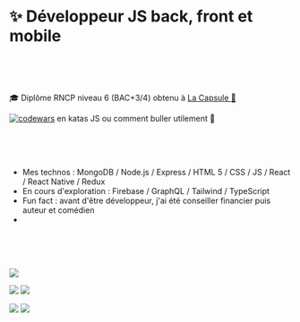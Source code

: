  # ✨ Développeur JS back, front et mobile  
 
 <br/><br/><br/>

🎓 Diplôme RNCP niveau 6 (BAC+3/4) obtenu à [La Capsule 🚀](https://www.lacapsule.academy)  

[![codewars](https://www.codewars.com/users/Maxime%20Verdy/badges/micro)](https://www.codewars.com/users/Maxime%20Verdy) en katas JS ou comment buller utilement 🤫

 <br/><br/><br/>
    
- Mes technos : MongoDB / Node.js / Express / HTML 5 / CSS / JS / React / React Native / Redux
- En cours d'exploration : Firebase / GraphQL / Tailwind / TypeScript
- Fun fact : avant d'être développeur, j'ai été conseiller financier puis auteur et comédien
- 
<br/><br/><br/>

![](https://github-profile-summary-cards.vercel.app/api/cards/profile-details?username=MaximeVerdy&theme=nord_bright)

![](https://github-profile-summary-cards.vercel.app/api/cards/repos-per-language?username=MaximeVerdy&theme=nord_bright)    ![](https://github-profile-summary-cards.vercel.app/api/cards/most-commit-language?username=MaximeVerdy&theme=nord_bright)

![](https://github-profile-summary-cards.vercel.app/api/cards/stats?username=MaximeVerdy&theme=nord_bright) ![](https://github-profile-summary-cards.vercel.app/api/cards/productive-time?username=MaximeVerdy&theme=nord_bright)


